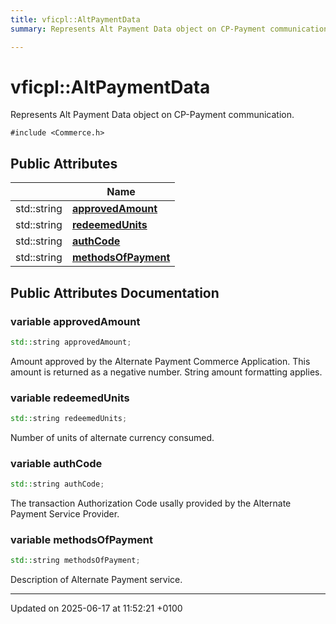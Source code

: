 ```yaml
---
title: vficpl::AltPaymentData
summary: Represents Alt Payment Data object on CP-Payment communication. 

---
```


# vficpl::AltPaymentData



Represents Alt Payment Data object on CP-Payment communication. 


`#include <Commerce.h>`

## Public Attributes

|                | Name           |
| -------------- | -------------- |
| std::string | **[approvedAmount](structvficpl_1_1_alt_payment_data.md#variable-approvedamount)**  |
| std::string | **[redeemedUnits](structvficpl_1_1_alt_payment_data.md#variable-redeemedunits)**  |
| std::string | **[authCode](structvficpl_1_1_alt_payment_data.md#variable-authcode)**  |
| std::string | **[methodsOfPayment](structvficpl_1_1_alt_payment_data.md#variable-methodsofpayment)**  |

## Public Attributes Documentation

### variable approvedAmount

```cpp
std::string approvedAmount;
```


Amount approved by the Alternate Payment Commerce Application. This amount is returned as a negative number. String amount formatting applies. 


### variable redeemedUnits

```cpp
std::string redeemedUnits;
```


Number of units of alternate currency consumed. 


### variable authCode

```cpp
std::string authCode;
```


The transaction Authorization Code usally provided by the Alternate Payment Service Provider. 


### variable methodsOfPayment

```cpp
std::string methodsOfPayment;
```


Description of Alternate Payment service. 


-------------------------------

Updated on 2025-06-17 at 11:52:21 +0100